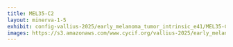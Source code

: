 ```yaml
---
title: MEL35-C2
layout: minerva-1-5
exhibit: config-vallius-2025/early_melanoma_tumor_intrinsic_e41/MEL35-C2
images: https://s3.amazonaws.com/www.cycif.org/vallius-2025/early_melanoma_tumor_intrinsic_e41/MEL35-C2
---
```


